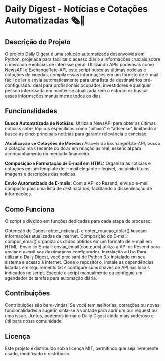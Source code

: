 #  Daily Digest - Notícias e Cotações Automatizadas 🗞️🤖

## Descrição do Projeto
O projeto Daily Digest é uma solução automatizada desenvolvida em Python, projetada para facilitar o acesso diário a informações cruciais sobre o mercado e notícias de interesse geral. Utilizando APIs poderosas como NewsAPI e ExchangeRate-API, este script busca as últimas notícias e cotações de moedas, compila essas informações em um formato de e-mail fácil de ler e envia automaticamente para uma lista de destinatários pré-configurada. Ideal para profissionais ocupados, investidores e qualquer pessoa interessada em manter-se atualizada sem o esforço de buscar essas informações manualmente todos os dias.

## Funcionalidades

**Busca Automatizada de Notícias:** Utiliza a NewsAPI para obter as últimas notícias sobre tópicos específicos como "bitcoin" e "adsense", limitando a busca às cinco principais notícias para garantir relevância e concisão.

**Atualização de Cotações de Moedas:** Através da ExchangeRate-API, busca a cotação mais recente do dólar em relação ao real, essencial para acompanhamento do mercado financeiro.

**Composição e Formatação de E-mail em HTML:** Organiza as notícias e cotações em um template de e-mail elegante e legível, incluindo títulos, imagens e descrições das notícias.

**Envio Automatizado de E-mails:** Com a API do Resend, envia o e-mail composto para uma lista de destinatários, facilitando a disseminação de informações.

## Como Funciona

O script é dividido em funções dedicadas para cada etapa do processo:

Obtenção de Dados: obter_noticias() e obter_cotacao_dolar() buscam informações atualizadas da internet.
Composição do E-mail: compor_email() organiza os dados obtidos em um formato de e-mail em HTML.
Envio do E-mail: enviar_email(conteudo) utiliza a API do Resend para enviar o e-mail aos destinatários configurados.
Instalação e Uso
Para utilizar o Daily Digest, você precisará de Python 3.x instalado em seu sistema e acesso à internet. Clone o repositório, instale as dependências listadas em requirements.txt e configure suas chaves de API nos locais indicados no script. Execute o script manualmente ou configure um agendador de tarefas para automação diária.

## Contribuições

Contribuições são bem-vindas! Se você tem melhorias, correções ou novas funcionalidades a sugerir, sinta-se à vontade para abrir um pull request ou uma issue. Juntos, podemos tornar o Daily Digest ainda mais poderoso e útil para nossa comunidade.

## Licença

Este projeto é distribuído sob a licença MIT, permitindo que seja livremente usado, modificado e distribuído.


